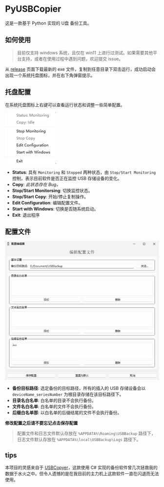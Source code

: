 # PyUSBCopier
这是一款基于 Python 实现的 U盘 备份工具。

## 如何使用
> 目前仅支持 windows 系统，且仅在 win11 上进行过测试。如果需要其他平台支持，或者在使用过程中遇到问题，欢迎提交 issue。

从 [release](https://github.com/JesperY/PyUSBCopier/releases) 页面下载最新的 exe 文件，复制到任意目录下双击运行，成功启动会出现一个系统托盘图标，并在右下角弹窗提示。

## 托盘配置
在系统托盘图标上右键可以查看运行状态和调整一些简单配置。

![右键托盘配置](imgs/simple_config.png)

* **Status**: 具有 `Monitoring` 和 `Stopped` 两种状态，由 `Stop/Start Monitoring` 控制，表示目前软件是否正在监控 USB 存储设备的变化。
* **Copy**: *此状态存在 Bug。*
* **Stop/Start Monitorsing**: 切换监控状态。
* **Stop/Start Copy**: 开始/停止复制操作。
* **Edit Configuration**: 编辑配置文件。
* **Start with Windows**: 切换是否随系统启动。
* **Exit**: 退出程序

## 配置文件
![配置编辑器](imgs/edit_configuration.png)
* **备份目标路径**: 选定备份的目标路径，所有的插入的 USB 存储设备会以 `deviceName_seriesNumber` 为根目录存储在该目标路径下。
* **目录名白名单**: 白名单的目录不会执行备份。
* **文件名白名单**: 白名单的文件不会执行备份。
* **后缀白名单那**: 以白名单的后缀结尾的文件不会执行备份。

**修改配置之后请不要忘记点击保存配置**
> 配置文件和日志文件默认存放在 `%APPDATA%\Roaming\USBBackup` 路径下，日志文件默认存放在 `%APPDATA%\local\USBBackup\Logs` 路径下。
## tips
本项目的灵感来自于 [USBCopyer](https://github.com/kenvix/USBCopyer)，这款使用 C# 实现的备份软件曾几次拯救我的数据于水火之中。但令人遗憾的是在我目前的主力机上这款软件一直在闪退而无法使用。
